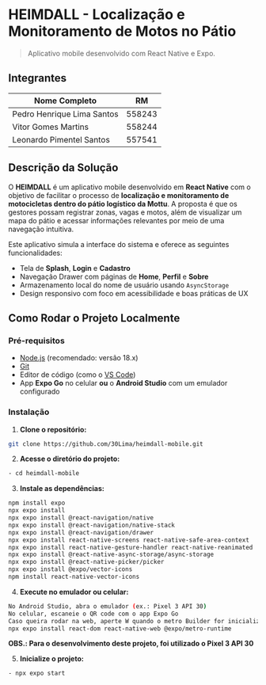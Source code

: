 # HEIMDALL - Localização e Monitoramento de Motos no Pátio
> Aplicativo mobile desenvolvido com React Native e Expo.

## Integrantes

| Nome Completo               | RM       |
|-----------------------------|----------|
| Pedro Henrique Lima Santos  | 558243   |
| Vitor Gomes Martins         | 558244   |
| Leonardo Pimentel Santos    | 557541   |

## Descrição da Solução

O **HEIMDALL** é um aplicativo mobile desenvolvido em **React Native** com o objetivo de facilitar o processo de **localização e monitoramento de motocicletas dentro do pátio logístico da Mottu**. A proposta é que os gestores possam registrar zonas, vagas e motos, além de visualizar um mapa do pátio e acessar informações relevantes por meio de uma navegação intuitiva.

Este aplicativo simula a interface do sistema e oferece as seguintes funcionalidades:

- Tela de **Splash**, **Login** e **Cadastro**
- Navegação Drawer com páginas de **Home**, **Perfil** e **Sobre**
- Armazenamento local do nome de usuário usando `AsyncStorage`
- Design responsivo com foco em acessibilidade e boas práticas de UX

## Como Rodar o Projeto Localmente

### Pré-requisitos

- [Node.js](https://nodejs.org/) (recomendado: versão 18.x)
- [Git](https://git-scm.com/)
- Editor de código (como o [VS Code](https://code.visualstudio.com/))
- App **Expo Go** no celular **ou** o **Android Studio** com um emulador configurado

### Instalação

1. **Clone o repositório:**

```bash
git clone https://github.com/30Lima/heimdall-mobile.git
```
2. **Acesse o diretório do projeto:**

```bash
- cd heimdall-mobile
```

3. **Instale as dependências:**

```bash
npm install expo
npx expo install
npx expo install @react-navigation/native
npx expo install @react-navigation/native-stack
npx expo install @react-navigation/drawer
npx expo install react-native-screens react-native-safe-area-context
npx expo install react-native-gesture-handler react-native-reanimated
npx expo install @react-native-async-storage/async-storage
npx expo install @react-native-picker/picker
npx expo install @expo/vector-icons
npm install react-native-vector-icons
```

4. **Execute no emulador ou celular:**

```bash
No Android Studio, abra o emulador (ex.: Pixel 3 API 30)
No celular, escaneie o QR code com o app Expo Go
Caso queira rodar na web, aperte W quando o metro Builder for inicializado e baixe a dependencia:
npx expo install react-dom react-native-web @expo/metro-runtime
```

**OBS.: Para o desenvolvimento deste projeto, foi utilizado o Pixel 3 API 30**

5. **Inicialize o projeto:**

```bash
- npx expo start
```
